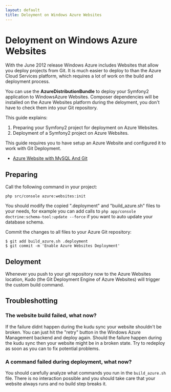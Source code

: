 ```yaml
---
layout: default
title: Deloyment on Windows Azure Websites
---
```


# Deloyment on Windows Azure Websites

With the June 2012 release Windows Azure includes Websites that allow you deploy projects
from Git. It is much easier to deploy to than the Azure Cloud Services platform, which
requires a lot of work on the build and deployment process.

You can use the **AzureDistributionBundle** to deploy your Symfony2 application to
WindowsAzure Websites. Composer dependencies will be installed on the Azure Websites
platform during the deloyment, you don't have to check them into your Git repository.

This guide explains:

1. Preparing your Symfony2 project for deployment on Azure Websites.
2. Deployment of a Symfony2 project on Azure Websites.

This guide requires you to have setup an Azure Website and configured
it to work with Git Deployment.

- [Azure Website with MySQL And Git](http://www.windowsazure.com/en-us/develop/php/tutorials/website-w-mysql-and-git/)

## Preparing

Call the following command in your project:

    php src/console azure:websites:init

You should modify the copied ".deployment" and "build_azure.sh" files to your needs,
for example you can add calls to ``php app/console doctrine:schema-tool:update --force``
if you want to auto update your database schema.

Commit the changes to all files to your Azure Git repository:

    $ git add build_azure.sh .deployment
    $ git commit -m 'Enable Azure Websites Deployment'

## Deloyment

Whenever you push to your git repository now to the Azure Websites location,
Kudo (the Git Deployment Engine of Azure Websites) will trigger the custom
build command.

## Troubleshotting

### The website build failed, what now?

If the failure didnt happen during the kudu sync your website shouldn't be broken.
You can just hit the "retry" button in the Windows Azure Management backend and deploy again.
Should the failure happen during the kudu sync then your website might be in a broken state.
Try to redeploy as soon as you can to fix potential problems.

### A command failed during deployment, what now?

You should carefully analyze what commands you run in the ``build_azure.sh`` file.
There is no interaction possible and you should take care that your website always
runs and no build step breaks it.
